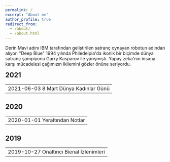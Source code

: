 ```yaml
---
permalink: /
excerpt: "About me"
author_profile: true
redirect_from: 
  - /about/
  - /about.html
---
```


Derin Mavi adını IBM tarafından geliştirilen satranç oynayan robotun adından alıyor. "Deep Blue" 1994 yılında Philedelpia'da ikonik bir biçimde dünya satranç şampiyonu Garry Kasparov ile yarışmıştı. Yapay zeka'nın insana karşı mücadelesi çağımızın ikilemini gözler önüne seriyordu.

<h2 id="tables" style=" margin-top: 0.5em; ">2021</h2>
<table style="border: 0px;">
  <tbody>
  <tr><td style="border: 0px;"><a style=" text-decoration: none; color: inherit;" href="https://derinmavi183.github.io/posts/2020/05/8-mart">2021-06-03 8 Mart Dünya Kadınlar Günü</a></td></tr>
  </tbody>
</table>

<h2 id="tables">2020</h2>
<table style="border: 0px;">
  <tbody>
   
  <tr><td style="border: 0px;"><a style=" text-decoration: none; color: inherit;" href="https://derinmavi183.github.io/posts/2020/05/yeraltindan-notlar">2020-01-01 Yeraltından Notlar</a></td></tr>
  </tbody>
</table>

<h2 id="tables">2019</h2>
<table style="border: 0px;">
  <tbody>
  <tr><td style="border: 0px;"><a style=" text-decoration: none; color: inherit; " href="https://derinmavi183.github.io/posts/2019/10/bienal-izlenimleri">2019-10-27 Onaltıncı Bienal İzlenimleri</a></td></tr>
  </tbody>
</table>
